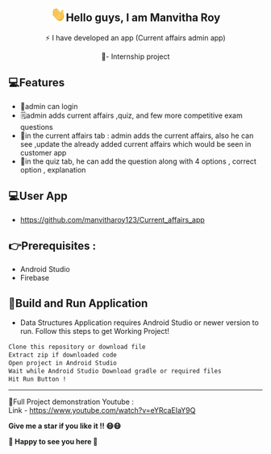 <h2 align="center"><img src="https://raw.githubusercontent.com/ABSphreak/ABSphreak/master/gifs/Hi.gif" width="30px">Hello guys, I am Manvitha Roy</h2>
<p align="center">⚡ I have developed an app (Current affairs admin app)</strong></p>
<p align="center">🔰- Internship project</p>


## 💻Features

- 📍admin can login 
- 🗒️admin adds current affairs ,quiz, and few more competitive exam questions
- 🌟in the current affairs tab : admin adds  the current affairs, also he can see ,update the already added current affairs which would be seen in customer app 
- 💬in the quiz tab, he can add the question along with 4 options , correct option , explanation

## 💻User App

- https://github.com/manvitharoy123/Current_affairs_app

## 👉Prerequisites :
- Android Studio
- Firebase

## 🤟Build and Run Application

- Data Structures Application requires Android Studio or newer version to run.
Follow this steps to get Working Project!
```
Clone this repository or download file
Extract zip if downloaded code
Open project in Android Studio
Wait while Android Studio Download gradle or required files
Hit Run Button !
```

------------

🤔Full Project demonstration Youtube :<br>
Link - https://www.youtube.com/watch?v=eYRcaEIaY9Q

**Give me a star if you like it !! 😷😷**

**🤍 Happy to see you here 💜**
